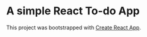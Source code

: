 # A simple React To-do App

This project was bootstrapped with [Create React App](https://github.com/facebook/create-react-app).
